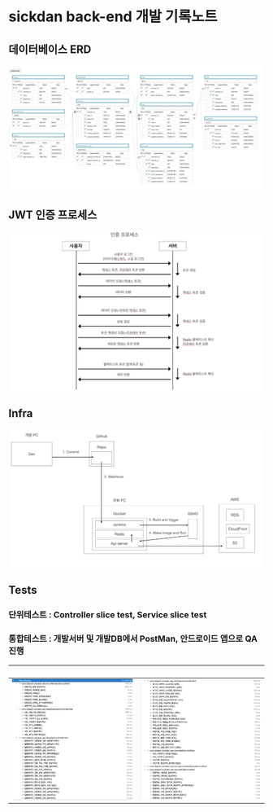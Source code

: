 # sickdan back-end 개발 기록노트

## 데이터베이스 ERD
![erd](./img/erd_resize.png)

## JWT 인증 프로세스
![jwt](./img/auth_resize.png)

## Infra
![infra](./img/infra.png)

## Tests
### 단위테스트 : Controller slice test, Service slice test
### 통합테스트 : 개발서버 및 개발DB에서 PostMan, 안드로이드 앱으로 QA 진행
&nbsp;             |  &nbsp;
:-------------------------:|:-------------------------:
![test1](./img/test1.png)  | ![test2](./img/test2.png)
 
